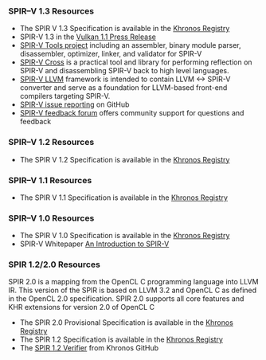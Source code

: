 ### SPIR–V 1.3 Resources

*   The SPIR V 1.3 Specification is available in the [Khronos Registry](https://www.khronos.org/registry/spir-v)
*   SPIR-V 1.3 in the [Vulkan 1.1 Press Release](https://www.khronos.org/news/press/khronos-group-releases-vulkan-1-1)
*   [SPIR-V Tools project](https://github.com/KhronosGroup/SPIRV-Tools) including an assembler, binary module parser, disassembler, optimizer, linker, and validator for SPIR-V
*   [SPIR-V Cross](https://github.com/KhronosGroup/SPIRV-Cross) is a practical tool and library for performing reflection on SPIR-V and disassembling SPIR-V back to high level languages.
*   [SPIR-V LLVM](https://github.com/KhronosGroup/SPIRV-LLVM) framework is intended to contain LLVM <-> SPIR-V converter and serve as a foundation for LLVM-based front-end compilers targeting SPIR-V.
*   [SPIR-V issue reporting](https://github.com/KhronosGroup/SPIRV-Headers/issues) on GitHub
*   [SPIR-V feedback forum](https://forums.khronos.org/forumdisplay.php/113-SPIR) offers community support for questions and feedback

### SPIR–V 1.2 Resources

*   The SPIR V 1.2 Specification is available in the [Khronos Registry](https://www.khronos.org/registry/spir-v)

### SPIR–V 1.1 Resources

*   The SPIR V 1.1 Specification is available in the [Khronos Registry](https://www.khronos.org/registry/spir-v)

### SPIR–V 1.0 Resources

*   The SPIR V 1.0 Specification is available in the [Khronos Registry](https://www.khronos.org/registry/spir-v)
*   SPIR-V Whitepaper [An Introduction to SPIR-V](https://www.khronos.org/registry/spir-v/papers/WhitePaper.html)

### SPIR 1.2/2.0 Resources

SPIR 2.0 is a mapping from the OpenCL C programming language into LLVM IR. This version of the SPIR is based on LLVM 3.2 and OpenCL C as defined in the OpenCL 2.0 specification. SPIR 2.0 supports all core features and KHR extensions for version 2.0 of OpenCL C

*   The SPIR 2.0 Provisional Specification is available in the [Khronos Registry](https://www.khronos.org/registry/spir)
*   The SPIR 1.2 Specification is available in the [Khronos Registry](https://www.khronos.org/registry/spir)
*   The [SPIR 1.2 Verifier](https://github.com/KhronosGroup/SPIR/tree/spir_12) from Khronos GitHub
